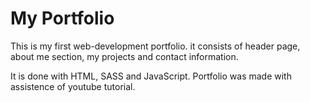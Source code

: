 # My Portfolio

This is my first web-development portfolio.
it consists of header page, about me section,
my projects and contact information.

It is done with HTML, SASS and JavaScript. Portfolio was made with assistence of youtube tutorial.
